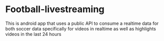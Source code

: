 # Football-livestreaming
This is android app that uses a public API to consume a realtime data for both soccer data specifically for videos in realtime as well as highlights videos in the last 24 hours
